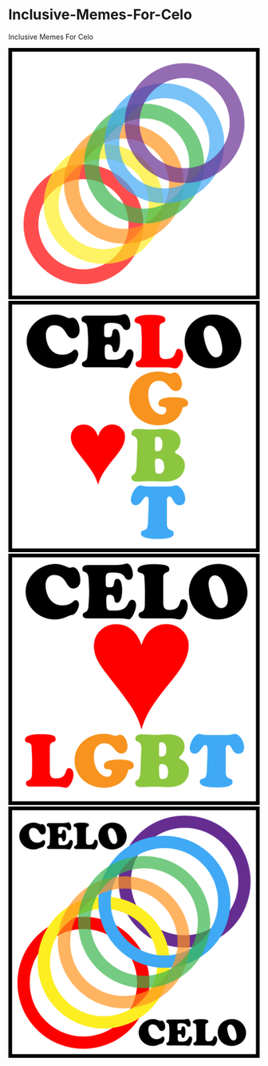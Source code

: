 # Inclusive-Memes-For-Celo
Inclusive Memes For Celo


![alt text](CELOxPRIDE1.png)
![alt text](CELOxPRIDE2.png)
![alt text](CELOxPRIDE3.png)
![alt text](CELOxPRIDE5.png)
